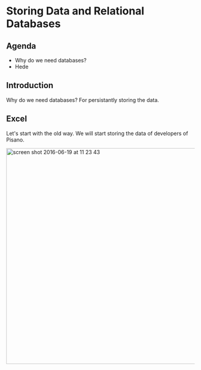 # Storing Data and Relational Databases

## Agenda
- Why do we need databases?
- Hede

## Introduction
Why do we need databases?
For persistantly storing the data.

## Excel
Let's start with the old way. We will start storing the data of developers of Pisano.

<img width="576" alt="screen shot 2016-06-19 at 11 23 43" src="https://cloud.githubusercontent.com/assets/1936287/16176217/4e10efd2-3611-11e6-8e34-3a0a512a8c03.png">
